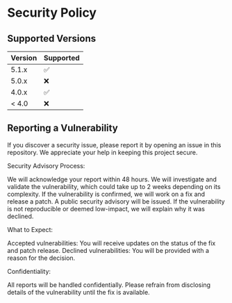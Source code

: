 # Security Policy

## Supported Versions

| Version | Supported          |
| ------- | ------------------ |
| 5.1.x   | :white_check_mark: |
| 5.0.x   | :x:                |
| 4.0.x   | :white_check_mark: |
| < 4.0   | :x:                |

## Reporting a Vulnerability  

If you discover a security issue, please report it by opening an issue in this repository. We appreciate your help in keeping this project secure.  

Security Advisory Process:

We will acknowledge your report within 48 hours.
We will investigate and validate the vulnerability, which could take up to 2 weeks depending on its complexity.
If the vulnerability is confirmed, we will work on a fix and release a patch. A public security advisory will be issued.
If the vulnerability is not reproducible or deemed low-impact, we will explain why it was declined.

What to Expect:

Accepted vulnerabilities: You will receive updates on the status of the fix and patch release.
Declined vulnerabilities: You will be provided with a reason for the decision.

Confidentiality:

All reports will be handled confidentially. Please refrain from disclosing details of the vulnerability until the fix is available.
